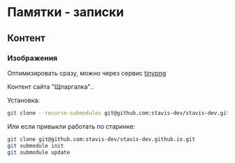 # Памятки - записки

## Контент

### Изображения

Оптимизировать сразу, можно через сервис [tinypng](https://tinypng.com/)  

Контент сайта "Щпаргалка"..

Установка:

```bash
git clone --recurse-submodules git@github.com:stavis-dev/stavis-dev.github.io.git
```

Или если привыкли работать по старинке:

```bash
git clone git@github.com:stavis-dev/stavis-dev.github.io.git
git submodule init
git submodule update
```

